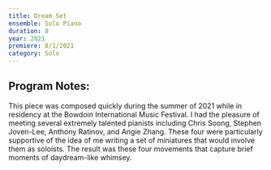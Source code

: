 ```yaml
---
title: Dream Set
ensemble: Solo Piano
duration: 8
year: 2021
premiere: 8/1/2021
category: Solo
---
```


## Program Notes:

This piece was composed quickly during the summer of 2021 while in residency at the Bowdoin International Music Festival. I had the pleasure of meeting several extremely talented pianists including Chris Soong, Stephen Joven-Lee, Anthony Ratinov, and Angie Zhang. These four were particularly supportive of the idea of me writing a set of miniatures that would involve them as soloists. The result was these four movements that capture brief moments of daydream-like whimsey.
